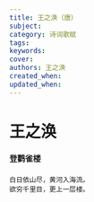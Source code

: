 ```yaml
---
title: 王之涣（唐）
subject: 
category: 诗词歌赋
tags: 
keywords: 
cover: 
authors: 王之涣
created_when: 
updated_when: 
---
```


# 王之涣

#### 登鹳雀楼

```
白日依山尽，黄河入海流。
欲穷千里目，更上一层楼。
```
